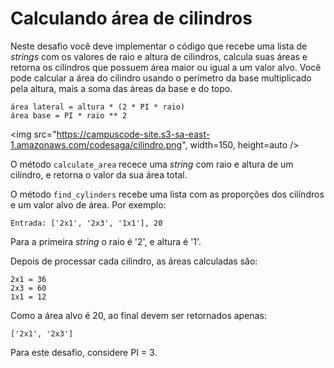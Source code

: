 # Calculando área de cilindros

Neste desafio você deve implementar o código que recebe uma lista de *strings*
com os valores de raio e altura de cilindros, calcula suas áreas e retorna os
cilíndros que possuem área maior ou igual a um valor alvo. Você pode calcular a
área do cilindro usando o perímetro da base multiplicado pela altura, mais a
soma das áreas da base e do topo.

```
área lateral = altura * (2 * PI * raio)
área base = PI * raio ** 2
```

<img
src="https://campuscode-site.s3-sa-east-1.amazonaws.com/codesaga/cilindro.png",
width=150, height=auto />

O método `calculate_area` recece uma *string* com raio e altura de um cilíndro, e
retorna o valor da sua área total.

O método `find_cylinders` recebe uma lista com as proporções dos cilíndros e um
valor alvo de área. Por exemplo:

```
Entrada: ['2x1', '2x3', '1x1'], 20
```

Para a primeira *string* o raio é '2', e altura é '1'.

Depois de processar cada cilíndro, as áreas calculadas são:

```
2x1 = 36
2x3 = 60
1x1 = 12
```

Como a área alvo é 20, ao final devem ser retornados apenas:

```
['2x1', '2x3']
```

Para este desafio, considere PI = 3.
